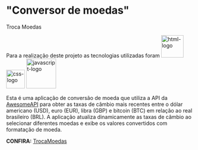 <h1>"Conversor de moedas"</h1>


<p>Troca Moedas

Para a realização deste projeto as tecnologias utilizadas foram <img width="60px" src="https://img.shields.io/badge/HTML5-E34F26?style=for-the-badge&logo=html5&logoColor=white" alt="html-logo"/>  <img width="50px" src="https://img.shields.io/badge/CSS3-1572B6?style=for-the-badge&logo=css3&logoColor=white" alt="css-logo"/> <img width="80px" src="https://img.shields.io/badge/JavaScript-F7DF1E?style=for-the-badge&logo=javascript&logoColor=black" alt="javascript-logo"/>

Esta é uma aplicação de conversão de moeda que utiliza a API da <a href="https://docs.awesomeapi.com.br/api-de-moedas" target="_blank">AwesomeAPI</a> para obter as taxas de câmbio mais recentes entre o dólar americano (USD), euro (EUR), libra (GBP) e bitcoin (BTC) em relação ao real brasileiro (BRL). 
A aplicação atualiza dinamicamente as taxas de câmbio ao selecionar diferentes moedas e exibe os valores convertidos com formatação de moeda.

<b>CONFIRA:</b> <a href="https://troca-moedas.netlify.app/" target="_blank">TrocaMoedas</a>
</p>
<br>

